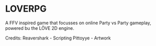 # LOVERPG
A FFV inspired game that focusses on online Party vs Party gameplay, powered bu the LÖVE 2D engine.

Credits:
Reavershark - Scripting
Pittoyye - Artwork

